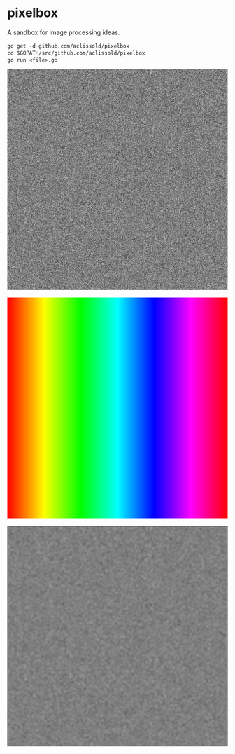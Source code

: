 pixelbox
========

A sandbox for image processing ideas.

```
go get -d github.com/aclissold/pixelbox
cd $GOPATH/src/github.com/aclissold/pixelbox
go run <file>.go
```

![noise](https://raw.githubusercontent.com/aclissold/pixelbox/master/noise.png)

![hue](https://raw.githubusercontent.com/aclissold/pixelbox/master/hue.png)

![blur](https://raw.githubusercontent.com/aclissold/pixelbox/master/blur/blur5.png)

